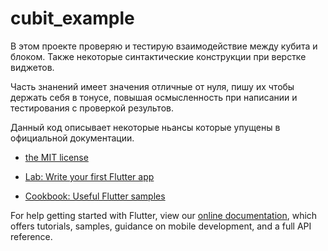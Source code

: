 # cubit_example

В этом проекте проверяю и тестирую взаимодействие между кубита и блоком.
  Также некоторые синтактические конструкции при верстке виджетов.
   
  Часть знанений имеет значения отличные от нуля, 
   пишу их чтобы держать себя в тонусе, повышая осмысленность при написании и тестирования с проверкой результов.
   
   Данный код описывает некоторые ньансы которые упущены в официальной документации.
 
     
- [the MIT license](https://en.wikipedia.org/wiki/MIT_License)

- [Lab: Write your first Flutter app](https://flutter.dev/docs/get-started/codelab)
- [Cookbook: Useful Flutter samples](https://flutter.dev/docs/cookbook)

For help getting started with Flutter, view our
[online documentation](https://flutter.dev/docs), which offers tutorials,
samples, guidance on mobile development, and a full API reference.
